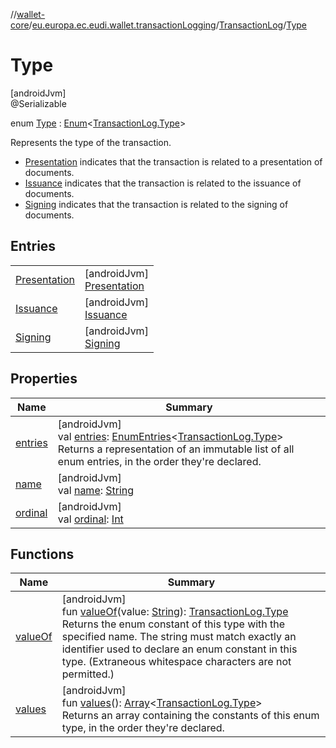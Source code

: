 //[wallet-core](../../../../index.md)/[eu.europa.ec.eudi.wallet.transactionLogging](../../index.md)/[TransactionLog](../index.md)/[Type](index.md)

# Type

[androidJvm]\
@Serializable

enum [Type](index.md) : [Enum](https://kotlinlang.org/api/latest/jvm/stdlib/kotlin-stdlib/kotlin/-enum/index.html)&lt;[TransactionLog.Type](index.md)&gt; 

Represents the type of the transaction.

- 
   [Presentation](-presentation/index.md) indicates that the transaction is related to a presentation of documents.
- 
   [Issuance](-issuance/index.md) indicates that the transaction is related to the issuance of documents.
- 
   [Signing](-signing/index.md) indicates that the transaction is related to the signing of documents.

## Entries

| | |
|---|---|
| [Presentation](-presentation/index.md) | [androidJvm]<br>[Presentation](-presentation/index.md) |
| [Issuance](-issuance/index.md) | [androidJvm]<br>[Issuance](-issuance/index.md) |
| [Signing](-signing/index.md) | [androidJvm]<br>[Signing](-signing/index.md) |

## Properties

| Name | Summary |
|---|---|
| [entries](entries.md) | [androidJvm]<br>val [entries](entries.md): [EnumEntries](https://kotlinlang.org/api/latest/jvm/stdlib/kotlin-stdlib/kotlin.enums/-enum-entries/index.html)&lt;[TransactionLog.Type](index.md)&gt;<br>Returns a representation of an immutable list of all enum entries, in the order they're declared. |
| [name](../../../eu.europa.ec.eudi.wallet.transfer.openId4vp/-encryption-method/-x-c20-p/index.md#-372974862%2FProperties%2F1615067946) | [androidJvm]<br>val [name](../../../eu.europa.ec.eudi.wallet.transfer.openId4vp/-encryption-method/-x-c20-p/index.md#-372974862%2FProperties%2F1615067946): [String](https://kotlinlang.org/api/latest/jvm/stdlib/kotlin-stdlib/kotlin/-string/index.html) |
| [ordinal](../../../eu.europa.ec.eudi.wallet.transfer.openId4vp/-encryption-method/-x-c20-p/index.md#-739389684%2FProperties%2F1615067946) | [androidJvm]<br>val [ordinal](../../../eu.europa.ec.eudi.wallet.transfer.openId4vp/-encryption-method/-x-c20-p/index.md#-739389684%2FProperties%2F1615067946): [Int](https://kotlinlang.org/api/latest/jvm/stdlib/kotlin-stdlib/kotlin/-int/index.html) |

## Functions

| Name | Summary |
|---|---|
| [valueOf](value-of.md) | [androidJvm]<br>fun [valueOf](value-of.md)(value: [String](https://kotlinlang.org/api/latest/jvm/stdlib/kotlin-stdlib/kotlin/-string/index.html)): [TransactionLog.Type](index.md)<br>Returns the enum constant of this type with the specified name. The string must match exactly an identifier used to declare an enum constant in this type. (Extraneous whitespace characters are not permitted.) |
| [values](values.md) | [androidJvm]<br>fun [values](values.md)(): [Array](https://kotlinlang.org/api/latest/jvm/stdlib/kotlin-stdlib/kotlin/-array/index.html)&lt;[TransactionLog.Type](index.md)&gt;<br>Returns an array containing the constants of this enum type, in the order they're declared. |
